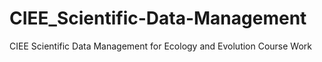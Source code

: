# CIEE_Scientific-Data-Management
CIEE Scientific Data Management for Ecology and Evolution Course Work
